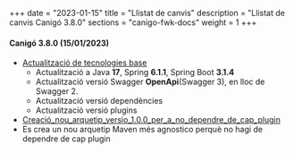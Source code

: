 +++
date        = "2023-01-15"
title       = "Llistat de canvis"
description = "Llistat de canvis Canigó 3.8.0"
sections    = "canigo-fwk-docs"
weight      = 1
+++

#### Canigó 3.8.0 (15/01/2023)
- [Actualització de tecnologies base](/noticies/2023-01-15-CAN-actualitzacio-canigo-3_8_0/)
   - Actualització a Java **17**, Spring **6.1.1**, Spring Boot **3.1.4**
   - Actualització versió Swagger  **OpenApi**(Swagger 3), en lloc de Swagger 2.
   - Actualització versió dependències
   - Actualització versió plugins
- [Creació_nou_arquetip_versio_1.0.0_per_a_no_dependre_de_cap_plugin](/noticies/2023-01-15-CAN-Creacio_nou_arquetip_versio_1.0.0_per_a_no_dependre_de_cap_plugin/)
- Es crea un nou arquetip Maven més agnostico perquè no hagi de dependre de cap plugin
